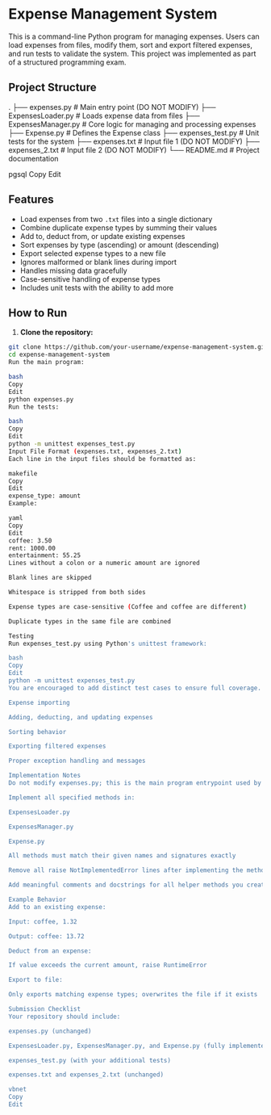 # Expense Management System

This is a command-line Python program for managing expenses. Users can load expenses from files, modify them, sort and export filtered expenses, and run tests to validate the system. This project was implemented as part of a structured programming exam.

## Project Structure

.
├── expenses.py # Main entry point (DO NOT MODIFY)
├── ExpensesLoader.py # Loads expense data from files
├── ExpensesManager.py # Core logic for managing and processing expenses
├── Expense.py # Defines the Expense class
├── expenses_test.py # Unit tests for the system
├── expenses.txt # Input file 1 (DO NOT MODIFY)
├── expenses_2.txt # Input file 2 (DO NOT MODIFY)
└── README.md # Project documentation

pgsql
Copy
Edit

## Features

- Load expenses from two `.txt` files into a single dictionary
- Combine duplicate expense types by summing their values
- Add to, deduct from, or update existing expenses
- Sort expenses by type (ascending) or amount (descending)
- Export selected expense types to a new file
- Ignores malformed or blank lines during import
- Handles missing data gracefully
- Case-sensitive handling of expense types
- Includes unit tests with the ability to add more

## How to Run

1. **Clone the repository:**

```bash
git clone https://github.com/your-username/expense-management-system.git
cd expense-management-system
Run the main program:

bash
Copy
Edit
python expenses.py
Run the tests:

bash
Copy
Edit
python -m unittest expenses_test.py
Input File Format (expenses.txt, expenses_2.txt)
Each line in the input files should be formatted as:

makefile
Copy
Edit
expense_type: amount
Example:

yaml
Copy
Edit
coffee: 3.50
rent: 1000.00
entertainment: 55.25
Lines without a colon or a numeric amount are ignored

Blank lines are skipped

Whitespace is stripped from both sides

Expense types are case-sensitive (Coffee and coffee are different)

Duplicate types in the same file are combined

Testing
Run expenses_test.py using Python's unittest framework:

bash
Copy
Edit
python -m unittest expenses_test.py
You are encouraged to add distinct test cases to ensure full coverage. Provided tests check:

Expense importing

Adding, deducting, and updating expenses

Sorting behavior

Exporting filtered expenses

Proper exception handling and messages

Implementation Notes
Do not modify expenses.py; this is the main program entrypoint used by the autograder

Implement all specified methods in:

ExpensesLoader.py

ExpensesManager.py

Expense.py

All methods must match their given names and signatures exactly

Remove all raise NotImplementedError lines after implementing the methods

Add meaningful comments and docstrings for all helper methods you create

Example Behavior
Add to an existing expense:

Input: coffee, 1.32

Output: coffee: 13.72

Deduct from an expense:

If value exceeds the current amount, raise RuntimeError

Export to file:

Only exports matching expense types; overwrites the file if it exists

Submission Checklist
Your repository should include:

expenses.py (unchanged)

ExpensesLoader.py, ExpensesManager.py, and Expense.py (fully implemented)

expenses_test.py (with your additional tests)

expenses.txt and expenses_2.txt (unchanged)

vbnet
Copy
Edit
